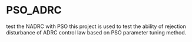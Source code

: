 # PSO_ADRC
test the NADRC with PSO
this project is used to test the ability of rejection disturbance of ADRC control law based on PSO parameter tuning method.
